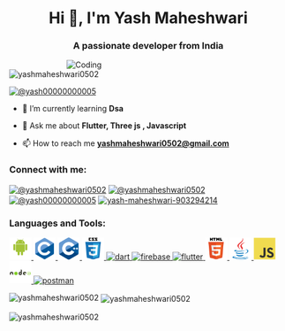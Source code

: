 <h1 align="center">Hi 👋, I'm Yash Maheshwari</h1>
<h3 align="center">A passionate developer from India</h3>
<img align="right" alt="Coding" width="400" src="https://github.com/rudrabarad/Gifs">

<p align="left"> <img src="https://komarev.com/ghpvc/?username=yashmaheshwari0502&label=Profile%20views&color=0e75b6&style=flat" alt="yashmaheshwari0502" /> </p>

<p align="left"> <a href="https://twitter.com/@yash00000000005" target="blank"><img src="https://img.shields.io/twitter/follow/@yash00000000005?logo=twitter&style=for-the-badge" alt="@yash00000000005" /></a> </p>

- 🌱 I’m currently learning **Dsa**

- 💬 Ask me about **Flutter, Three js , Javascript**

- 📫 How to reach me **yashmaheshwari0502@gmail.com**

<h3 align="left">Connect with me:</h3>
<p align="left">
<a href="https://codepen.io/@yashmaheshwari0502" target="blank"><img align="center" src="https://raw.githubusercontent.com/rahuldkjain/github-profile-readme-generator/master/src/images/icons/Social/codepen.svg" alt="@yashmaheshwari0502" height="30" width="40" /></a>
<a href="https://dev.to/@yashmaheshwari0502" target="blank"><img align="center" src="https://raw.githubusercontent.com/rahuldkjain/github-profile-readme-generator/master/src/images/icons/Social/devto.svg" alt="@yashmaheshwari0502" height="30" width="40" /></a>
<a href="https://twitter.com/@yash00000000005" target="blank"><img align="center" src="https://raw.githubusercontent.com/rahuldkjain/github-profile-readme-generator/master/src/images/icons/Social/twitter.svg" alt="@yash00000000005" height="30" width="40" /></a>
<a href="https://linkedin.com/in/yash-maheshwari-903294214" target="blank"><img align="center" src="https://raw.githubusercontent.com/rahuldkjain/github-profile-readme-generator/master/src/images/icons/Social/linked-in-alt.svg" alt="yash-maheshwari-903294214" height="30" width="40" /></a>
</p>

<h3 align="left">Languages and Tools:</h3>
<p align="left"> <a href="https://developer.android.com" target="_blank" rel="noreferrer"> <img src="https://raw.githubusercontent.com/devicons/devicon/master/icons/android/android-original-wordmark.svg" alt="android" width="40" height="40"/> </a> <a href="https://www.cprogramming.com/" target="_blank" rel="noreferrer"> <img src="https://raw.githubusercontent.com/devicons/devicon/master/icons/c/c-original.svg" alt="c" width="40" height="40"/> </a> <a href="https://www.w3schools.com/cpp/" target="_blank" rel="noreferrer"> <img src="https://raw.githubusercontent.com/devicons/devicon/master/icons/cplusplus/cplusplus-original.svg" alt="cplusplus" width="40" height="40"/> </a> <a href="https://www.w3schools.com/css/" target="_blank" rel="noreferrer"> <img src="https://raw.githubusercontent.com/devicons/devicon/master/icons/css3/css3-original-wordmark.svg" alt="css3" width="40" height="40"/> </a> <a href="https://dart.dev" target="_blank" rel="noreferrer"> <img src="https://www.vectorlogo.zone/logos/dartlang/dartlang-icon.svg" alt="dart" width="40" height="40"/> </a> <a href="https://firebase.google.com/" target="_blank" rel="noreferrer"> <img src="https://www.vectorlogo.zone/logos/firebase/firebase-icon.svg" alt="firebase" width="40" height="40"/> </a> <a href="https://flutter.dev" target="_blank" rel="noreferrer"> <img src="https://www.vectorlogo.zone/logos/flutterio/flutterio-icon.svg" alt="flutter" width="40" height="40"/> </a> <a href="https://www.w3.org/html/" target="_blank" rel="noreferrer"> <img src="https://raw.githubusercontent.com/devicons/devicon/master/icons/html5/html5-original-wordmark.svg" alt="html5" width="40" height="40"/> </a> <a href="https://www.java.com" target="_blank" rel="noreferrer"> <img src="https://raw.githubusercontent.com/devicons/devicon/master/icons/java/java-original.svg" alt="java" width="40" height="40"/> </a> <a href="https://developer.mozilla.org/en-US/docs/Web/JavaScript" target="_blank" rel="noreferrer"> <img src="https://raw.githubusercontent.com/devicons/devicon/master/icons/javascript/javascript-original.svg" alt="javascript" width="40" height="40"/> </a> <a href="https://nodejs.org" target="_blank" rel="noreferrer"> <img src="https://raw.githubusercontent.com/devicons/devicon/master/icons/nodejs/nodejs-original-wordmark.svg" alt="nodejs" width="40" height="40"/> </a> <a href="https://postman.com" target="_blank" rel="noreferrer"> <img src="https://www.vectorlogo.zone/logos/getpostman/getpostman-icon.svg" alt="postman" width="40" height="40"/> </a> </p>

<p><img align="left" src="https://github-readme-stats.vercel.app/api/top-langs?username=yashmaheshwari0502&show_icons=true&locale=en&layout=compact" alt="yashmaheshwari0502" /></p>

<p>&nbsp;<img align="center" src="https://github-readme-stats.vercel.app/api?username=yashmaheshwari0502&show_icons=true&locale=en" alt="yashmaheshwari0502" /></p>

<p><img align="center" src="https://github-readme-streak-stats.herokuapp.com/?user=yashmaheshwari0502&" alt="yashmaheshwari0502" /></p>

